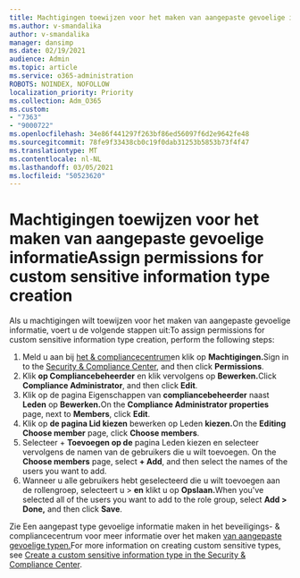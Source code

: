 ```yaml
---
title: Machtigingen toewijzen voor het maken van aangepaste gevoelige informatie
ms.author: v-smandalika
author: v-smandalika
manager: dansimp
ms.date: 02/19/2021
audience: Admin
ms.topic: article
ms.service: o365-administration
ROBOTS: NOINDEX, NOFOLLOW
localization_priority: Priority
ms.collection: Adm_O365
ms.custom:
- "7363"
- "9000722"
ms.openlocfilehash: 34e86f441297f263bf86ed56097f6d2e9642fe48
ms.sourcegitcommit: 78fe9f33438cb0c19f0dab31253b5853b73f4f47
ms.translationtype: MT
ms.contentlocale: nl-NL
ms.lasthandoff: 03/05/2021
ms.locfileid: "50523620"
---
```

# <a name="assign-permissions-for-custom-sensitive-information-type-creation"></a><span data-ttu-id="e901d-102">Machtigingen toewijzen voor het maken van aangepaste gevoelige informatie</span><span class="sxs-lookup"><span data-stu-id="e901d-102">Assign permissions for custom sensitive information type creation</span></span>

<span data-ttu-id="e901d-103">Als u machtigingen wilt toewijzen voor het maken van aangepaste gevoelige informatie, voert u de volgende stappen uit:</span><span class="sxs-lookup"><span data-stu-id="e901d-103">To assign permissions for custom sensitive information type creation, perform the following steps:</span></span>

1. <span data-ttu-id="e901d-104">Meld u aan bij [het & compliancecentrum](https://sip.protection.office.com/)en klik op **Machtigingen.**</span><span class="sxs-lookup"><span data-stu-id="e901d-104">Sign in to the [Security & Compliance Center](https://sip.protection.office.com/), and then click **Permissions**.</span></span>
2. <span data-ttu-id="e901d-105">Klik **op Compliancebeheerder** en klik vervolgens op **Bewerken.**</span><span class="sxs-lookup"><span data-stu-id="e901d-105">Click **Compliance Administrator**, and then click **Edit**.</span></span>
3. <span data-ttu-id="e901d-106">Klik op de pagina Eigenschappen van **compliancebeheerder** naast **Leden** op **Bewerken.**</span><span class="sxs-lookup"><span data-stu-id="e901d-106">On the **Compliance Administrator properties** page, next to **Members**, click **Edit**.</span></span>
4. <span data-ttu-id="e901d-107">Klik op **de pagina Lid kiezen** bewerken op Leden **kiezen.**</span><span class="sxs-lookup"><span data-stu-id="e901d-107">On the **Editing Choose member** page, click **Choose members**.</span></span>
5. <span data-ttu-id="e901d-108">Selecteer + **Toevoegen op de** pagina Leden kiezen en selecteer vervolgens de namen van de gebruikers die u wilt toevoegen. </span><span class="sxs-lookup"><span data-stu-id="e901d-108">On the **Choose members** page, select **+ Add**, and then select the names of the users you want to add.</span></span>
6. <span data-ttu-id="e901d-109">Wanneer u alle gebruikers hebt geselecteerd die u wilt toevoegen aan de rollengroep, selecteert u > **en** klikt u op **Opslaan.**</span><span class="sxs-lookup"><span data-stu-id="e901d-109">When you've selected all of the users you want to add to the role group, select **Add > Done,** and then click **Save**.</span></span>

<span data-ttu-id="e901d-110">Zie Een aangepast type gevoelige informatie maken in het beveiligings- & compliancecentrum voor meer informatie over het maken [van aangepaste gevoelige typen.](https://docs.microsoft.com/microsoft-365/compliance/create-a-custom-sensitive-information-type)</span><span class="sxs-lookup"><span data-stu-id="e901d-110">For more information on creating custom sensitive types, see [Create a custom sensitive information type in the Security & Compliance Center](https://docs.microsoft.com/microsoft-365/compliance/create-a-custom-sensitive-information-type).</span></span>